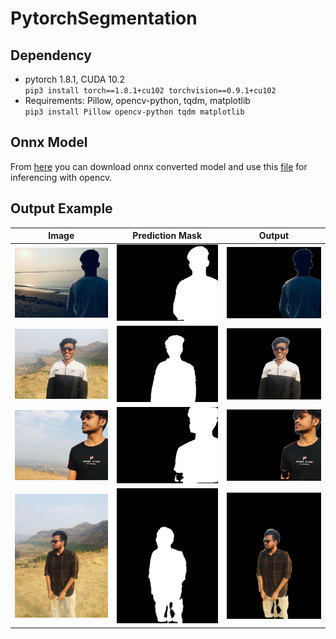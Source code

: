 # PytorchSegmentation


## Dependency 
- pytorch 1.8.1, CUDA 10.2 <br> `pip3 install torch==1.8.1+cu102 torchvision==0.9.1+cu102` 
- Requirements: Pillow, opencv-python, tqdm, matplotlib <br> `pip3 install Pillow opencv-python tqdm matplotlib` 


## Onnx Model
From [here](https://drive.google.com/drive/folders/15VQZVkfNaAGdoFVUabpdWid6aUw_i7d_?usp=sharing) you can download onnx converted model and use this [file](https://github.com/sartaj0/PytorchSegmentation/blob/main/inferenceOnnx.py) for inferencing with opencv. 


## Output Example
| Image | Prediction Mask | Output |
| --- | --- | --- |
|<img src="./images/IMG_6598.JPG" width="250" title="failure cases"> | <img src="./images/mask_IMG_6598.JPG"  width="250" title="failure cases"> | <img src="./images/output_IMG_6598.JPG"  width="250" title="failure cases"> |
|<img src="./images/IMG_7124.JPG" width="250" title="failure cases"> | <img src="./images/mask_IMG_7124.JPG"  width="250" title="failure cases"> | <img src="./images/output_IMG_7124.JPG"  width="250" title="failure cases"> |
|<img src="./images/IMG_7111.JPG" width="250" title="failure cases"> | <img src="./images/mask_IMG_7111.JPG"  width="250" title="failure cases"> | <img src="./images/output_IMG_7111.JPG"  width="250" title="failure cases"> |
|<img src="./images/IMG_7119.JPG" width="250" title="failure cases"> | <img src="./images/mask_IMG_7119.JPG"  width="250" title="failure cases"> | <img src="./images/output_IMG_7119.JPG"  width="250" title="failure cases"> |